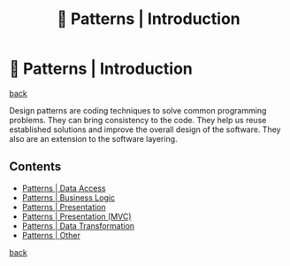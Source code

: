 ﻿---
title: "🧶 Patterns | Introduction"
---

🧶 Patterns | Introduction
===========================

[back](.)

Design patterns are coding techniques to solve common programming problems. They can bring consistency to the code. They help us reuse established solutions and improve the overall design of the software. They also are an extension to the software layering.

Contents
--------

- [Patterns | Data Access](patterns-data-access.md)
- [Patterns | Business Logic](patterns-business-logic.md)
- [Patterns | Presentation](patterns-presentation.md)
- [Patterns | Presentation (MVC)](patterns-presentation-mvc.md)
- [Patterns | Data Transformation](patterns-data-transformation.md)
- [Patterns | Other](patterns-other.md)

[back](.)
